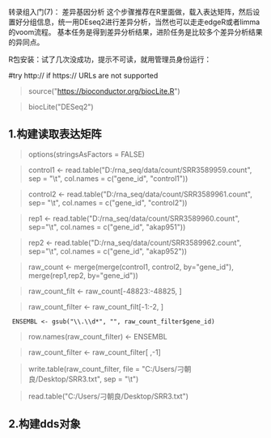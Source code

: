 转录组入门(7)： 差异基因分析
这个步骤推荐在R里面做，载入表达矩阵，然后设置好分组信息，统一用DEseq2进行差异分析，当然也可以走走edgeR或者limma的voom流程。
基本任务是得到差异分析结果，进阶任务是比较多个差异分析结果的异同点。

R包安装：试了几次没成功，提示不可读，就用管理员身份运行：

#try http:// if https:// URLs are not supported

>source("https://bioconductor.org/biocLite.R")

>biocLite("DESeq2")

1.构建读取表达矩阵
---
> options(stringsAsFactors = FALSE)

> control1 <- read.table("D:/rna_seq/data/count/SRR3589959.count", sep = "\t", col.names = c("gene_id", "control1"))

> control2 <- read.table("D:/rna_seq/data/count/SRR3589961.count", sep= "\t", col.names = c("gene_id", "control2"))

> rep1 <- read.table("D:/rna_seq/data/count/SRR3589960.count", sep="\t", col.names = c("gene_id", "akap951"))

> rep2 <- read.table("D:/rna_seq/data/count/SRR3589962.count", sep="\t", col.names = c("gene_id", "akap952"))

> raw_count <- merge(merge(control1, control2, by="gene_id"), merge(rep1,rep2, by="gene_id"))

> raw_count_filt <- raw_count[-48823:-48825, ]

> raw_count_filter <- raw_count_filt[-1:-2, ]

` ENSEMBL <- gsub("\\.\\d*", "", raw_count_filter$gene_id)`

> row.names(raw_count_filter) <- ENSEMBL

> raw_count_filter <- raw_count_filter[ ,-1]

> write.table(raw_count_filter, file = "C:/Users/刁朝良/Desktop/SRR3.txt", sep = "\t")

> read.table("C:/Users/刁朝良/Desktop/SRR3.txt")

2.构建dds对象
----
